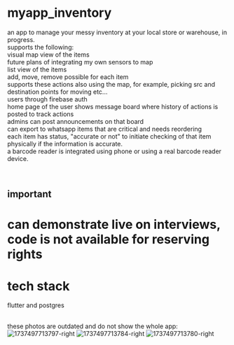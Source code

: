 # myapp_inventory
an app to manage your messy inventory at your local store or warehouse, in progress. <br>
supports the following: <br>
visual map view of the items <br>
  future plans of integrating my own sensors to map <br>
list view of the items <br>
add, move, remove possible for each item <br>
  supports these actions also using the map, for example, picking src and destination points for moving etc...<br>
users through firebase auth <br>
home page of the user shows message board where history of actions is posted to track actions <br>
admins can post announcements on that board <br>
can export to whatsapp items that are critical and needs reordering <br>
each item has status, "accurate or not" to initiate checking of that item physically if the information is accurate.<br>
a barcode reader is integrated using phone or using a real barcode reader device. <br>



<br>

## important 
# can demonstrate live on interviews, code is not available for reserving rights

# tech stack
flutter and postgres<br>
<br>

these photos are outdated and do not show the whole app:
![1737497713797-right](https://github.com/user-attachments/assets/97598ab9-7007-4add-96a9-d59879e748fd)
![1737497713784-right](https://github.com/user-attachments/assets/edb02660-0530-4bbc-9b23-a3bdbbf72173)
![1737497713780-right](https://github.com/user-attachments/assets/a3f9190f-244b-46bd-b2c7-f086ea22ad5b)
